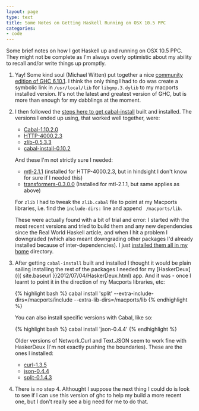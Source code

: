 ```yaml
---
layout: page
type: text
title: Some Notes on Getting Haskell Running on OSX 10.5 PPC
categories: 
- code
---
```

Some brief notes on how I got Haskell up and running on OSX 10.5 PPC. They might not be complete as I'm always overly optimistic about my ability to recall and/or write things up promptly.

1. Yay! Some kind soul (Michael Witten) put together a nice [community edition of GHC 6.10.1](http://www.haskell.org/ghc/download_ghc_6_10_1#macosxppc). I think the only thing I had to do was create a symbolic link in `/usr/local/lib` for `libgmp.3.dylib` to my macports installed version. It's not the latest and greatest version of GHC, but is more than enough for my dabblings at the moment.
2. I then followed the [steps here to get cabal-install](http://book.realworldhaskell.org/read/installing-ghc-and-haskell-libraries.html#id689017) built and installed. The versions I ended up using, that worked well together, were:
	- [Cabal-1.10.2.0](http://hackage.haskell.org/package/Cabal-1.10.2.0)
	- [HTTP-4000.2.3](http://hackage.haskell.org/package/HTTP-4000.2.3)
	- [zlib-0.5.3.3](http://hackage.haskell.org/package/zlib-0.5.3.3)
	- [cabal-install-0.10.2](http://hackage.haskell.org/package/cabal-install-0.10.2) 

	And these I'm not strictly sure I needed:
	- [mtl-2.1.1](http://hackage.haskell.org/package/mtl-2.1.1) (installed for HTTP-4000.2.3, but in hindsight I don't know for sure if I needed this)
	- [transformers-0.3.0.0](http://hackage.haskell.org/package/transformers-0.3.0.0) (Installed for mtl-2.1.1, but same applies as above)

	For `zlib` I had to tweak the `zlib.cabal` file to point at my Macports libraries, i.e. find the `include-dirs:` line and append ` /macports/lib`.

	These were actually found with a bit of trial and error: I started with the most recent versions and tried to build them and any new dependencies since the Real World Haskell article, and when I hit a problem I downgraded (which also meant downgrading other packages I'd already installed because of inter-dependencies). I just [installed them all in my home](http://book.realworldhaskell.org/read/installing-ghc-and-haskell-libraries.html#install.pkg.manual) directory.
3. After getting `cabal-install` built and installed I thought it would be plain sailing installing the rest of the packages I needed for my [HaskerDeux]({{ site.baseurl }}2012/07/04/HaskerDeux.html) app. And it was -  once I learnt to point it in the direction of my Macports libraries, etc: 

	{% highlight bash %}
	cabal install 'split' --extra-include-dirs=/macports/include --extra-lib-dirs=/macports/lib
	{% endhighlight %}

	You can also install specific versions with Cabal, like so:

	{% highlight bash %}
	cabal install 'json-0.4.4'
	{% endhighlight %}

	Older versions of Network.Curl and Text.JSON  seem to work fine with HaskerDeux (I'm not exactly pushing the boundaries). These are the ones I installed:
	- [curl-1.3.5](http://hackage.haskell.org/package/curl-1.3.5)
	- [json-0.4.4](http://hackage.haskell.org/package/json-0.4.4)
	- [split-0.1.4.3](http://hackage.haskell.org/package/split-0.1.4.3)

4. There is no step 4. Althought I suppose the next thing I could do is look to see if I can use this version of ghc to help my build a more recent one, but I don't really see a big need for me to do that.
